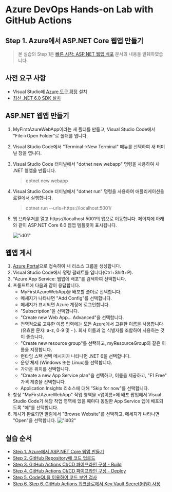 # Azure DevOps Hands-on Lab with GitHub Actions

## Step 1. Azure에서 ASP.NET Core 웹앱 만들기

> 본 실습의 Step 1은 [빠른 시작: ASP.NET 웹앱 배포](https://learn.microsoft.com/ko-kr/azure/app-service/quickstart-dotnetcore?tabs=net60&pivots=development-environment-vscode) 문서의 내용을 발췌하였습니다.

## 사전 요구 사항
* Visual Studio에 [Azure 도구 확장](https://marketplace.visualstudio.com/items?itemName=ms-vscode.vscode-node-azure-pack) 설치
* [최신 .NET 6.0 SDK 설치](https://dotnet.microsoft.com/download/dotnet/6.0)

## ASP.NET 웹앱 만들기
1. MyFirstAzureWebApp이라는 새 폴더를 만들고, Visual Studio Code에서 "File->Open Folder"로 폴더를 엽니다.

2. Visual Studio Code에서 "Terminal->New Terminal" 메뉴를 선택하여 새 터미널 창을 엽니다.

3. Visual Studio Code 터미널에서 "dotnet new webapp" 명령을 사용하여 새 .NET 웹앱을 만듭니다.
    > dotnet new webapp

4. Visual Studio Code 터미널에서 "dotnet run" 명령을 사용하여 애플리케이션을 로컬에서 실행합니다.
    > dotnet run --urls=https://localhost:5001/

5. 웹 브라우저를 열고 https://localhost:5001의 앱으로 이동합니다. 페이지에 아래와 같이 ASP.NET Core 6.0 웹앱 템플릿이 표시됩니다.

    !["id01"](images/step1-01.png)

## 웹앱 게시

1. [Azure Portal](https://portal.azure.com/)으로 접속하여 새 리소스 그룹을 생성합니다.
2. Visual Studio Code에서 명령 팔레트를 엽니다(Ctrl+Shift+P).
3. "Azure App Service: 웹앱에 배포"를 검색하여 선택합니다.
4. 프롬프트에 다음과 같이 응답합니다.
    * MyFirstAzureWebApp을 배포할 폴더로 선택합니다.
    * 메세지가 나타나면 "Add Config"를 선택합니다.
    * 메세지가 표시되면 Azure 계정에 로그인합니다.
    * "Subscription"을 선택합니다.
    * "Create new Web App... Advanced"을 선택합니다.
    * 전역적으로 고유한 이름 입력에는 모든 Azure에서 고유한 이름을 사용합니다(유효한 문자: a-z, 0-9 및 - ). 회사 이름과 앱 식별자를 조합하여 사용하는 것이 좋습니다.
    * "Create new resource group"를 선택하고, myResourceGroup와 같은 이름을 지정합니다.
    * 런타임 스택 선택 메시지가 나타나면 .NET 6을 선택합니다.
    * 운영 체제 (Windows 또는 Linux)를 선택합니다.
    * 가까운 위치를 선택합니다.
    * "Create a new App Service plan"을 선택하고, 이름을 제공하고, "F1 Free" 가격 계층을 선택합니다.
    * Application Insights 리소스에 대해 "Skip for now"를 선택합니다.
5. 항상 "MyFirstAzureWebApp" 작업 영역을 <앱이름>에 배포 팝업에서 Visual Studio Code가 해당 작업 영역에 있을 때마다 동일한 App Service 앱에 배포되도록 "예"를 선택합니다.
6. 게시가 완료되면 알림에서 "Browse Website"를 선택하고, 메세지가 나타나면 "Open"을 선택합니다.
    !["id02"](images/step1-02.png)


## 실습 순서

* [Step 1. Azure에서 ASP.NET Core 웹앱 만들기](https://github.com/jeongaelee/ProjectJourneyModule7-GitHubActions/blob/master/step1.md)
* [Step 2. GitHub Repository에 코드 업로드](https://github.com/jeongaelee/ProjectJourneyModule7-GitHubActions/blob/master/step2.md)
* [Step 3. GitHub Actions CI/CD 파이프라인 구성 - Build](https://github.com/jeongaelee/ProjectJourneyModule7-GitHubActions/blob/master/step3.md)
* [Step 4. GitHub Actions CI/CD 파이프라인 구성 - Deploy](https://github.com/jeongaelee/ProjectJourneyModule7-GitHubActions/blob/master/step4.md)
* [Step 5. CodeQL을 이용하여 코드 보안 검사](https://github.com/jeongaelee/ProjectJourneyModule7-GitHubActions/blob/master/step5.md)
* [Step 6. Step 6. GitHub Actions 워크플로에서 Key Vault Secret(비밀) 사용](https://github.com/jeongaelee/ProjectJourneyModule7-GitHubActions/blob/master/step6.md)
